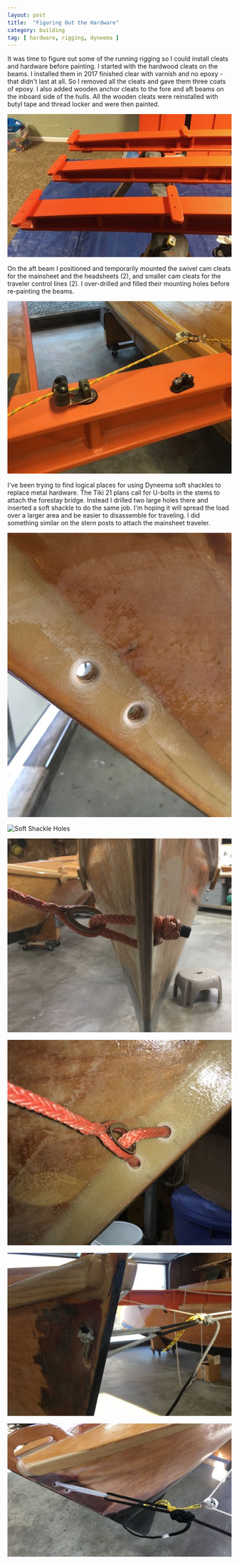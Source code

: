 ```yaml
---
layout: post
title:  "Figuring Out the Hardware"
category: building
tag: [ hardware, rigging, dyneema ]
---
```


It was time to figure out some of the running rigging so I could install cleats and hardware before painting. I started with the hardwood cleats on the beams. I installed them in 2017 finished clear with varnish and no epoxy - that didn't last at all. So I removed all the cleats and gave them three coats of epoxy. I also added wooden anchor cleats to the fore and aft beams on the inboard side of the hulls. All the wooden cleats were reinstalled with butyl tape and thread locker and were then painted.

![Wooden Cleats](/assets/images/hardware-wooden.jpg)

On the aft beam I positioned and temporarily mounted the swivel cam cleats for the mainsheet and the headsheets (2), and smaller cam cleats for the traveler control lines (2). I over-drilled and filled their mounting holes before re-painting the beams.

![Aft Beam Cleats](/assets/images/hardware-aft-beam.jpg)

I've been trying to find logical places for using Dyneema soft shackles to replace metal hardware. The Tiki 21 plans call for U-bolts in the stems to attach the forestay bridge. Instead I drilled two large holes there and inserted a soft shackle to do the same job. I'm hoping it will spread the load over a larger area and be easier to disassemble for traveling. I did something similar on the stern posts to attach the mainsheet traveler.

![Soft Shackle Holes](/assets/images/hardware-soft-shackle-holes.jpg)

![Soft Shackle Holes](/assets/images/hardware-soft-shackle-glass.jpg)

![Bow Soft Shackle](/assets/images/hardware-soft-shackle-stem-1.jpg)

![Bow Soft Shackle](/assets/images/hardware-soft-shackle-stem-2.jpg)

![Aft Soft Shackle](/assets/images/hardware-soft-shackle-stern-1.jpg)

![Aft Soft Shackle](/assets/images/hardware-soft-shackle-stern-2.jpg)
